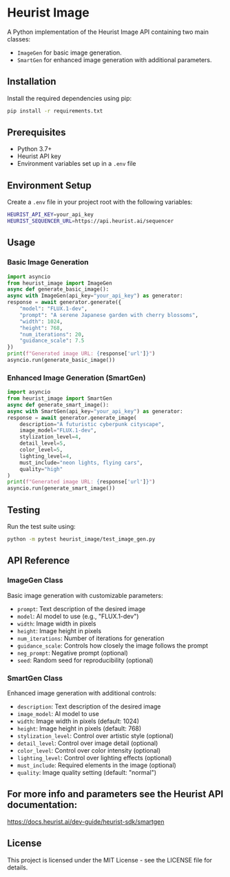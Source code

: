# Heurist Image

A Python implementation of the Heurist Image API containing two main classes: 
- `ImageGen` for basic image generation.
- `SmartGen` for enhanced image generation with additional parameters.

## Installation
Install the required dependencies using pip:

```bash
pip install -r requirements.txt
```

## Prerequisites

- Python 3.7+
- Heurist API key
- Environment variables set up in a `.env` file

## Environment Setup

Create a `.env` file in your project root with the following variables:

```bash
HEURIST_API_KEY=your_api_key
HEURIST_SEQUENCER_URL=https://api.heurist.ai/sequencer
```

## Usage

### Basic Image Generation

```python
import asyncio
from heurist_image import ImageGen
async def generate_basic_image():
async with ImageGen(api_key="your_api_key") as generator:
response = await generator.generate({
    "model": "FLUX.1-dev",
    "prompt": "A serene Japanese garden with cherry blossoms",
    "width": 1024,
    "height": 768,
    "num_iterations": 20,
    "guidance_scale": 7.5
})
print(f"Generated image URL: {response['url']}")
asyncio.run(generate_basic_image())
```

### Enhanced Image Generation (SmartGen)
```python
import asyncio
from heurist_image import SmartGen
async def generate_smart_image():
async with SmartGen(api_key="your_api_key") as generator:
response = await generator.generate_image(
    description="A futuristic cyberpunk cityscape",
    image_model="FLUX.1-dev",
    stylization_level=4,
    detail_level=5,
    color_level=5,
    lighting_level=4,
    must_include="neon lights, flying cars",
    quality="high"
)
print(f"Generated image URL: {response['url']}")
asyncio.run(generate_smart_image())
```

## Testing

Run the test suite using:

```bash
python -m pytest heurist_image/test_image_gen.py
```
## API Reference

### ImageGen Class

Basic image generation with customizable parameters:
- `prompt`: Text description of the desired image
- `model`: AI model to use (e.g., "FLUX.1-dev")
- `width`: Image width in pixels
- `height`: Image height in pixels
- `num_iterations`: Number of iterations for generation
- `guidance_scale`: Controls how closely the image follows the prompt
- `neg_prompt`: Negative prompt (optional)
- `seed`: Random seed for reproducibility (optional)

### SmartGen Class

Enhanced image generation with additional controls:
- `description`: Text description of the desired image
- `image_model`: AI model to use
- `width`: Image width in pixels (default: 1024)
- `height`: Image height in pixels (default: 768)
- `stylization_level`: Control over artistic style (optional)
- `detail_level`: Control over image detail (optional)
- `color_level`: Control over color intensity (optional)
- `lighting_level`: Control over lighting effects (optional)
- `must_include`: Required elements in the image (optional)
- `quality`: Image quality setting (default: "normal")

## For more info and parameters see the Heurist API documentation:
https://docs.heurist.ai/dev-guide/heurist-sdk/smartgen

## License

This project is licensed under the MIT License - see the LICENSE file for details.